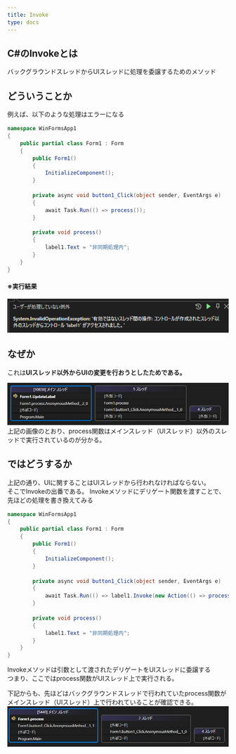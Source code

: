 ```yaml
---
title: Invoke
type: docs
---
```


## C#のInvokeとは
バックグラウンドスレッドからUIスレッドに処理を委譲するためのメソッド

## どういうことか
例えば、以下のような処理はエラーになる

```C#
namespace WinFormsApp1
{
    public partial class Form1 : Form
    {
        public Form1()
        {
            InitializeComponent();
        }

        private async void button1_Click(object sender, EventArgs e)
        {
            await Task.Run(() => process());
        }

        private void process()
        {
            label1.Text = "非同期処理内";
        }
    }
}
```


#### ※実行結果  
![alt text](https://github.com/hummer12345/DailyCodeJournal/blob/main/static/images/image1.png?raw=true)
## なぜか
これは<strong>UIスレッド以外からUIの変更を行おうとしたためである。</strong>


![alt text](https://github.com/hummer12345/DailyCodeJournal/blob/main/static/images/image2.png?raw=true)
上記の画像のとおり、process関数はメインスレッド（UIスレッド）以外のスレッドで実行されているのが分かる。

## ではどうするか
上記の通り、UIに関することはUIスレッドから行われなければならない。  
そこでInvokeの出番である。
Invokeメソッドにデリゲート関数を渡すことで、
先ほどの処理を書き換えてみる
```C#
namespace WinFormsApp1
{
    public partial class Form1 : Form
    {
        public Form1()
        {
            InitializeComponent();
        }

        private async void button1_Click(object sender, EventArgs e)
        {
            await Task.Run(() => label1.Invoke(new Action(() => process())));
        }

        private void process()
        {
            label1.Text = "非同期処理内";
        }
    }
}

```

Invokeメソッドは引数として渡されたデリゲートをUIスレッドに委譲する  
つまり、ここではprocess関数がUIスレッド上で実行される。  

下記からも、先ほどはバックグラウンドスレッドで行われていたprocess関数がメインスレッド（UIスレッド）上で行われていることが確認できる。
![alt text](https://github.com/hummer12345/DailyCodeJournal/blob/main/static/images/image3.png?raw=true)

